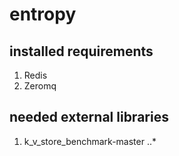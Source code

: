 # entropy
## installed requirements
1. Redis
2. Zeromq

## needed external libraries
1. k_v_store_benchmark-master
..* 


